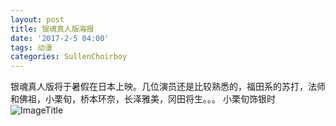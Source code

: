 ```yaml
---
layout: post
title: 银魂真人版海报
date: '2017-2-5 04:00'
tags: 动漫
categories: SullenChoirboy
---
```

银魂真人版将于暑假在日本上映。几位演员还是比较熟悉的，福田系的苏打，法师和佛祖，小栗旬，桥本环奈，长泽雅美，冈田将生。。。
小栗旬饰银时
![ImageTitle](https://www.tuchuang001.com/images/2017/02/05/img-846e03c221709b29958c6048009ffd15.jpg)
